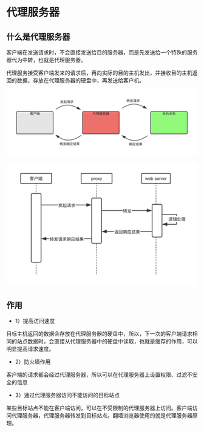 # 代理服务器


## 什么是代理服务器

客户端在发送请求时，不会直接发送给目的服务器，而是先发送给一个特殊的服务器代为中转，也就是代理服务器。

代理服务接受客户端发来的请求后，再向实际的目的主机发出，并接收目的主机返回的数据，存放在代理服务器的硬盘中，再发送给客户机。

![proxy_server_01.jpg](images/proxy_server_01.jpg)

![proxy_server_02.jpg](images/proxy_server_02.jpg)


## 作用

* 1）提高访问速度

目标主机返回的数据会存放在代理服务器的硬盘中，所以，下一次的客户端请求相同的站点数据时，会直接从代理服务器中的硬盘中读取，也就是缓存的作用，可以明显提高请求速度。


* 2）防火墙作用

客户端的请求都会经过代理服务器，所以可以在代理服务器上设置权限、过滤不安全的信息


* 3）通过代理服务器访问不能访问的目标站点

某些目标站点不能在客户端访问，可以在不受限制的代理服务器上访问。客户端访问代理服务器，代理服务器转发到目标站点。翻墙浏览器使用的就是代理服务器原理。